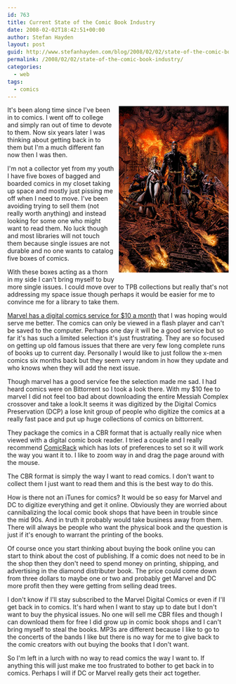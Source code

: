 ```yaml
---
id: 763
title: Current State of the Comic Book Industry
date: 2008-02-02T18:42:51+00:00
author: Stefan Hayden
layout: post
guid: http://www.stefanhayden.com/blog/2008/02/02/state-of-the-comic-book-industry/
permalink: /2008/02/02/state-of-the-comic-book-industry/
categories:
  - web
tags:
  - comics
---
```

<img src="/wp-content/messiahcomplex.jpg" alt="massiah complex" style="margin: 0px 0px 10px 10px; float: right; width: 250px" />It's been along time since I've been in to comics. I went off to college and simply ran out of time to devote to them. Now six years later I was thinking about getting back in to them but I'm a much different fan now then I was then.

I'm not a collector yet from my youth I have five boxes of bagged and boarded comics in my closet taking up space and mostly just pissing me off when I need to move. I've been avoiding trying to sell them (not really worth anything) and instead looking for some one who might want to read them. No luck though and most libraries will not touch them because single issues are not durable and no one wants to catalog five boxes of comics.

With these boxes acting as a thorn in my side I can't bring myself to buy more single issues. I could move over to TPB collections but really that's not addressing my space issue though perhaps it would be easier for me to convince me for a library to take them.

<a href="http://marvel.com/digitalcomics">Marvel has a digital comics service for $10 a month</a> that I was hoping would serve me better. The comics can only be viewed in a flash player and can't be saved to the computer. Perhaps one day it will be a good service but so far it's has such a limited selection it's just frustrating. They are so focused on getting up old famous issues that there are very few long complete runs of books up to current day. Personally I would like to just follow the x-men comics six months back but they seem very random in how they update and who knows when they will add the next issue.

Though marvel has a good service fee the selection made me sad. I had heard comics were on Bittorrent so I took a look there.  With my $10 fee to marvel I did not feel too bad about downloading the entire Messiah Complex crossover and take a look.It seems it was digitized by the Digital Comics Preservation (DCP) a lose knit group of people who digitize the comics at a really fast pace and put up huge collections of comics on bittorrent.

They package the comics in a CBR format that is actually really nice when viewed with a digital comic book reader. I tried a couple and I really recommend <a href="http://comicrack.cyolito.com/">ComicRack</a> which has lots of preferences to set so it will work the way you want it to. I like to zoom way in and drag the page around with the mouse.

The CBR format is simply the way I want to read comics. I don't want to collect them I just want to read them and this is the best way to do this.

How is there not an iTunes for comics? It would be so easy for Marvel and DC to digitize everything and get it online. Obviously they are worried about cannibalizing the local comic book shops that have been in trouble since the mid 90s. And in truth it probably would take business away from them. There will always be people who want the physical book and the question is just if it's enough to warrant the printing of the books.

Of course once you start thinking about buying the book online you can start to think about the cost of publishing. If a comic does not need to be in the shop then they don't need to spend money on printing, shipping, and advertising in the diamond distributer book. The price could come down from three dollars to  maybe one or two and probably get Marvel and DC more profit then they were getting from selling dead trees.

I don't know if I'll stay subscribed to the Marvel Digital Comics or even if I'll get back in to comics. It's hard when I want to stay up to date but I don't want to buy the physical issues. No one will sell me CBR files and though I can download them for free I did grow up in comic book shops and I can't bring myself to steal the books. MP3s are different because I like to go to the concerts of the bands I like but there is no way for me to give back to the comic creators with out buying the books that I don't want.

So I'm left in a lurch with no way to read comics the way I want to. If anything this will just make me too frustrated to bother to get back in to comics. Perhaps I will if DC or Marvel really gets their act together.